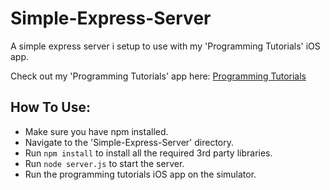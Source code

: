 # Simple-Express-Server
A simple express server i setup to use with my 'Programming Tutorials' iOS app.

Check out my 'Programming Tutorials' app here: [Programming Tutorials](https://github.com/f15handch1p5/Programming-Tutorials)

## How To Use:
- Make sure you have npm installed.
- Navigate to the 'Simple-Express-Server' directory.
- Run `npm install` to install all the required 3rd party libraries.
- Run `node server.js` to start the server.
- Run the programming tutorials iOS app on the simulator.
